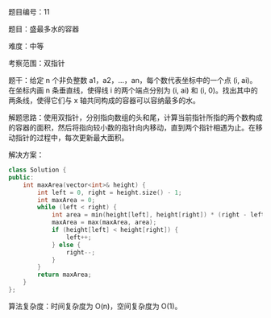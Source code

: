 题目编号：11

题目：盛最多水的容器

难度：中等

考察范围：双指针

题干：给定 n 个非负整数 a1，a2，...，an，每个数代表坐标中的一个点 (i, ai)。在坐标内画 n 条垂直线，使得线 i 的两个端点分别为 (i, ai) 和 (i, 0)。找出其中的两条线，使得它们与 x 轴共同构成的容器可以容纳最多的水。

解题思路：使用双指针，分别指向数组的头和尾，计算当前指针所指的两个数构成的容器的面积，然后将指向较小数的指针向内移动，直到两个指针相遇为止。在移动指针的过程中，每次更新最大面积。

解决方案：

```cpp
class Solution {
public:
    int maxArea(vector<int>& height) {
        int left = 0, right = height.size() - 1;
        int maxArea = 0;
        while (left < right) {
            int area = min(height[left], height[right]) * (right - left);
            maxArea = max(maxArea, area);
            if (height[left] < height[right]) {
                left++;
            } else {
                right--;
            }
        }
        return maxArea;
    }
};
```

算法复杂度：时间复杂度为 O(n)，空间复杂度为 O(1)。
